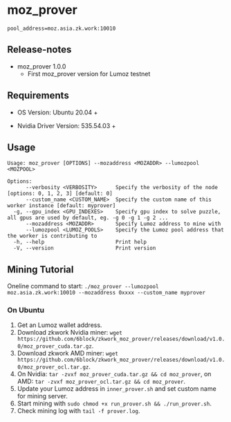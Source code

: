 # moz_prover
```shell
pool_address=moz.asia.zk.work:10010
```

## Release-notes

- moz_prover 1.0.0
  - First moz_prover version for Lumoz testnet

## Requirements
- OS Version: Ubuntu 20.04 +

- Nvidia Driver Version: 535.54.03 +

## Usage
```shell
Usage: moz_prover [OPTIONS] --mozaddress <MOZADDR> --lumozpool <MOZPOOL>

Options:
      --verbosity <VERBOSITY>      Specify the verbosity of the node [options: 0, 1, 2, 3] [default: 0]
      --custom_name <CUSTOM_NAME>  Specify the custom name of this worker instance [default: myprover]
  -g, --gpu_index <GPU_INDEXES>    Specify gpu index to solve puzzle, all gpus are used by default, eg. -g 0 -g 1 -g 2 ...
      --mozaddress <MOZADDR>       Specify Lumoz address to mine with
      --lumozpool <LUMOZ_POOLS>    Specify the Lumoz pool address that the worker is contributing to
  -h, --help                       Print help
  -V, --version                    Print version
```

## Mining Tutorial

Oneline command to start:
`./moz_prover --lumozpool moz.asia.zk.work:10010 --mozaddress 0xxxx --custom_name myprover`

### On Ubuntu

1. Get an Lumoz wallet address.
2. Download zkwork Nvidia miner: `wget https://github.com/6block/zkwork_moz_prover/releases/download/v1.0.0/moz_prover_cuda.tar.gz`.
3. Download zkwork AMD miner: `wget https://github.com/6block/zkwork_moz_prover/releases/download/v1.0.0/moz_prover_ocl.tar.gz`.
4. On Nvidia: `tar -zvxf moz_prover_cuda.tar.gz && cd moz_prover`, on AMD: `tar -zvxf moz_prover_ocl.tar.gz && cd moz_prover`.
5. Update your Lumoz address in `inner_prover.sh` and set custom name for mining server.
6. Start mining with `sudo chmod +x run_prover.sh && ./run_prover.sh`.
7. Check mining log with `tail -f prover.log`.

